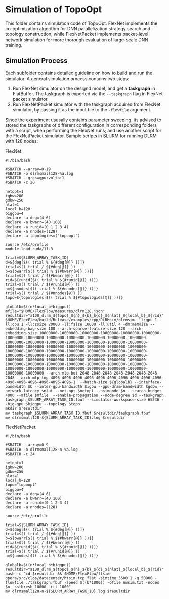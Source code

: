# Simulation of TopoOpt

This folder contains simulation code of TopoOpt. FlexNet implements the co-optimization algorithm for DNN parallelization strategy search and topology construction, while FlexNetPacket implements packet-level network simulation for more thorough evaluation of large-scale DNN training. 

## Simulation Process

Each subfolder contains detailed guideline on how to build and run the simulator. A general simulation process contains two steps:

1. Run FlexNet simulator on the designd model, and get a **taskgraph** in FlatBuffer. The taskgraph is exported via the `--taskgraph` flag in FlexNet packet simulator.
2. Run FlexNetPacket simulator with the taskgraph acquired from FlexNet simulator, by passing it as the input file to the `-flowfile` argument.

Since the experiment ususally contains parameter sweeping, its advised to stored the taskgraphs of different configuration in corresponding folders with a script, when performing the FlexNet runs; and use another script for the FlexNetPacket simulator. Sample scripts in SLURM for running DLRM with 128 nodes:

FlexNet:

```
#!/bin/bash

#SBATCH --array=0-19
#SBATCH -o dlrmsmall128-%a.log
#SBATCH --gres=gpu:volta:1
#SBATCH -c 20

netopt=1
igbw=200
gdbw=256
nlat=1
local_b=128
biggpu=4
declare -a deg=(4 6)
declare -a bwarr=(40 100)
declare -a runid=(0 1 2 3 4)
declare -a nnodes=(128)
declare -a topologies=("topoopt")

source /etc/profile
module load cuda/11.3

trial=${SLURM_ARRAY_TASK_ID}
d=${deg[$(( trial % ${#deg[@]} ))]}
trial=$(( trial / ${#deg[@]} ))
b=${bwarr[$(( trial % ${#bwarr[@]} ))]}
trial=$(( trial / ${#bwarr[@]} ))
rid=${runid[$(( trial % ${#runid[@]} ))]}
trial=$(( trial / ${#runid[@]} ))
n=${nnodes[$(( trial % ${#nnodes[@]} ))]}
trial=$(( trial / ${#nnodes[@]} ))
topo=${topologies[$(( trial % ${#topologies[@]} ))]}

globalb=$((n*local_b*biggpu))
mfile="$HOME/FlexFlow/measures/dlrm128.json"
resultdir="a100_dlrm_${topo}_${n}_${b}_${d}_${nlat}_${local_b}_${rid}"
$HOME/FlexFlow/build/Release/examples/cpp/DLRMsim/dlrmsim -ll:gpu 1 -ll:cpu 1 -ll:zsize 20000 -ll:fsize 10000 -ll:util 4 -dm:memoize --embedding-bag-size 100 --arch-sparse-feature-size 128 --arch-embedding-size 10000000-10000000-10000000-10000000-10000000-10000000-10000000-10000000-10000000-10000000-10000000-10000000-10000000-10000000-10000000-10000000-10000000-10000000-10000000-10000000-10000000-10000000-10000000-10000000-10000000-10000000-10000000-10000000-10000000-10000000-10000000-10000000-10000000-10000000-10000000-10000000-10000000-10000000-10000000-10000000-10000000-10000000-10000000-10000000-10000000-10000000-10000000-10000000-10000000-10000000-10000000-10000000-10000000-10000000-10000000-10000000-10000000-10000000-10000000-10000000-10000000-10000000-10000000-10000000 --arch-mlp-bot 2048-2048-2048-2048-2048-2048-2048-2048 --arch-mlp-top 4096-4096-4096-4096-4096-4096-4096-4096-4096-4096-4096-4096-4096-4096-4096-4096-1  --batch-size ${globalb} --interface-bandwidth $b --inter-gpu-bandwidth $igbw --gpu-dram-bandwidth $gdbw --network-latency $nlat --net-opt $netopt --nsimnode $n --search-budget 4000 --mfile $mfile  --enable-propagation --node-degree $d --taskgraph taskgraph_$SLURM_ARRAY_TASK_ID.fbuf --simulator-workspace-size 65536 --big-gpu $biggpu --topology $topo
mkdir $resultdir
mv taskgraph_$SLURM_ARRAY_TASK_ID.fbuf $resultdir/taskgraph.fbuf
mv dlrmsmall128-${SLURM_ARRAY_TASK_ID}.log $resultdir
```

FlexNetPacket:

```
#!/bin/bash

#SBATCH --array=0-9
#SBATCH -o dlrmsmall128-n-%a.log
#SBATCH -c 24

netopt=1
igbw=200
gdbw=256
nlat=1
local_b=128
topo="topoopt"
biggpu=4
declare -a deg=(4 6)
declare -a bwarr=(40 100)
declare -a runid=(0 1 2 3 4)
declare -a nnodes=(128)

source /etc/profile

trial=${SLURM_ARRAY_TASK_ID}
d=${deg[$(( trial % ${#deg[@]} ))]}
trial=$(( trial / ${#deg[@]} ))
b=${bwarr[$(( trial % ${#bwarr[@]} ))]}
trial=$(( trial / ${#bwarr[@]} ))
rid=${runid[$(( trial % ${#runid[@]} ))]}
trial=$(( trial / ${#runid[@]} ))
n=${nnodes[$(( trial % ${#nnodes[@]} ))]}

globalb=$((n*local_b*biggpu))
resultdir="a100_dlrm_${topo}_${n}_${b}_${d}_${nlat}_${local_b}_${rid}"
bash -c "cd $resultdir && $HOME/FlexFlow/ffsim-opera/src/clos/datacenter/htsim_tcp_flat -simtime 3600.1 -q 50000 -flowfile ./taskgraph.fbuf -speed $((b*1000)) -ofile nwsim.txt -nodes $n -ssthresh 10000 -rtt 1000"
mv dlrmsmall128-n-${SLURM_ARRAY_TASK_ID}.log $resultdir
```